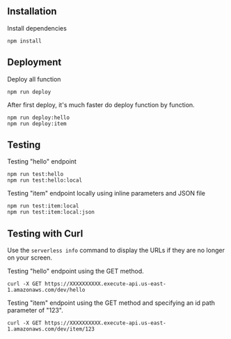 ## Installation

Install dependencies
```
npm install
```

## Deployment
Deploy all function
```
npm run deploy
```
    
After first deploy, it's much faster do deploy function by function.
```
npm run deploy:hello
npm run deploy:item
```
    

## Testing
Testing "hello" endpoint
```
npm run test:hello
npm run test:hello:local
```

Testing "item" endpoint locally using inline parameters and JSON file
```
npm run test:item:local
npm run test:item:local:json
```
   

## Testing with Curl
Use the `serverless info` command to display the URLs if they are no longer on your screen.

Testing "hello" endpoint using the GET method.
```
curl -X GET https://XXXXXXXXXX.execute-api.us-east-1.amazonaws.com/dev/hello
```

Testing "item" endpoint using the GET method and specifying an id path parameter of "123".
```
curl -X GET https://XXXXXXXXXX.execute-api.us-east-1.amazonaws.com/dev/item/123
```